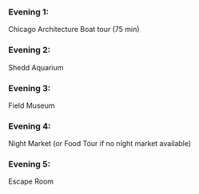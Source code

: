 ### Evening 1:
Chicago Architecture Boat tour (75 min)
### Evening 2:
Shedd Aquarium
### Evening 3:
Field Museum
### Evening 4:
Night Market (or Food Tour if no night market available)
### Evening 5:
Escape Room
